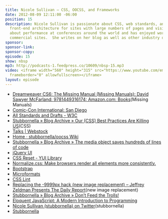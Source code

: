 ```yaml
---
title: Nicole Sullivan — CSS, OOCSS, and Frameworks
date: 2012-08-09 12:11:00 -06:00
position: 15
description: Nicole Sullivan is passionate about CSS, web standards, and scalable
  front-end architecture for sites with large numbers of pages and visitors. She speaks
  about performance at conferences around the world and has enjoyed working on large
  commercial sites.  She writes on her blog as well as other industry developer sites.
sponsor: 
sponsor-link: 
sponsor-copy: 
episode: 15
show: nbsp
mp3: http://podcasts-1.feedpress.co/10609/nbsp-15.mp3
video: <iframe width="560" height="315" src="https://www.youtube.com/embed/D2L1Mevv7co"
  frameborder="0" allowfullscreen></iframe>
layout: episode
---
```


* [Dreamweaver CS6: The Missing Manual (Missing Manuals): David Sawyer McFarland: 9781449316174: Amazon.com: Books](http://www.amazon.com/Dreamweaver-CS6-The-Missing-Manual/dp/1449316174)(Missing Manuals)
* [Comic-Con International: San Diego](http://www.comic-con.org/cci/)
* [All Standards and Drafts - W3C](http://www.w3.org/TR/)
* [Stubbornella » Blog Archive » Our (CSS) Best Practices Are Killing US](http://www.stubbornella.org/content/2011/04/28/our-best-practices-are-killing-us/)(CSS)
* [Talks | Webstock](http://www.webstock.org.nz/talks/)
* [Home · stubbornella/oocss Wiki](https://github.com/stubbornella/oocss/wiki)
* [Stubbornella » Blog Archive » The media object saves hundreds of lines of code](http://www.stubbornella.org/content/2010/06/25/the-media-object-saves-hundreds-of-lines-of-code/)
* [jQuery UI](http://jqueryui.com/)
* [CSS Reset - YUI Library](http://yuilibrary.com/yui/docs/cssreset/)
* [Normalize.css: Make browsers render all elements more consistently.](http://necolas.github.io/normalize.css/)
* [Bootstrap](http://getbootstrap.com/2.3.2/)
* [Microformats](http://microformats.org/)
* [CSS Lint](http://csslint.net/)
* [Replacing the -9999px hack (new image replacement) – Jeffrey Zeldman Presents The Daily Report](http://www.zeldman.com/2012/03/01/replacing-the-9999px-hack-new-image-replacement/)(new image replacement)
* [Stubbornella » Blog Archive » Don’t Feed the Trolls!](http://www.stubbornella.org/content/2012/05/31/dont-feed-the-trolls/)
* [Eloquent JavaScript: A Modern Introduction to Programming](http://eloquentjavascript.net/)
* [Nicole Sullivan (stubbornella) on Twitter](https://twitter.com/stubbornella)(stubbornella)
* [Stubbornella](http://www.stubbornella.org/content/)